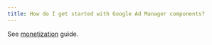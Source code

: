 ```yaml
---
title: How do I get started with Google Ad Manager components?
---
```


See [monetization](../../guides/monetization) guide.